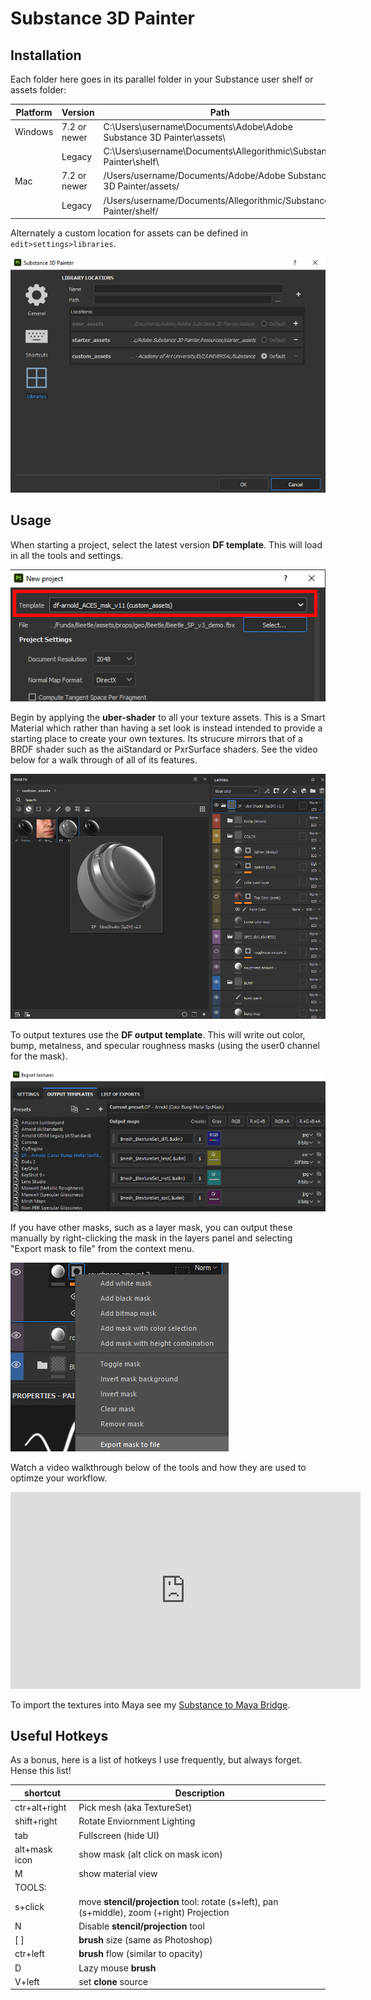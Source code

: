 # Substance 3D Painter

## Installation

Each folder here goes in its parallel folder in your Substance user shelf or assets folder: 


| Platform	| Version	      | Path
|-----------|---------------|---------------------------------------------------------------
| Windows	  | 7.2 or newer	| C:\Users\username\Documents\Adobe\Adobe Substance 3D Painter\assets\
|           |  Legacy	      | C:\Users\username\Documents\Allegorithmic\Substance Painter\shelf\
| Mac	      | 7.2 or newer	| /Users/username/Documents/Adobe/Adobe Substance 3D Painter/assets/
|           | Legacy	      |/Users/username/Documents/Allegorithmic/Substance Painter/shelf/

Alternately a custom location for assets can be defined in `edit>settings>libraries`.

![img](img/Substance_assets.jpg)

## Usage

When starting a project, select the latest version **DF template**. This will load in all the tools and settings. 

![img](img/sp_template.jpg)

Begin by applying the **uber-shader** to all your texture assets. This is a Smart Material which rather than having a set look is instead intended to provide a starting place to create your own textures. Its strucure mirrors that of a BRDF shader such as the aiStandard or PxrSurface shaders. See the video below for a walk through of all of its features.

![img](img/sp_uber.jpg)

To output textures use the **DF output template**. This will write out color, bump, metalness, and specular roughness masks (using the user0 channel for the mask).

![img](img/Substance_texOut.jpg)

If you have other masks, such as a layer mask, you can output these manually by right-clicking the mask in the layers panel and selecting "Export mask to file" from the context menu.

![img](img/Substance_maskMenu.jpg)

Watch a video walkthrough below of the tools and how they are used to optimze your workflow.<br>

<iframe width="560" height="315" src="https://www.youtube.com/embed/lxKzsIRyML0" title="YouTube video player" frameborder="0" allow="accelerometer; autoplay; clipboard-write; encrypted-media; gyroscope; picture-in-picture; web-share" allowfullscreen></iframe>

To import the textures into Maya see my [Substance to Maya Bridge](substancePaintertoMaya.md).

## Useful Hotkeys

As a bonus, here is a list of hotkeys I use frequently, but always forget. Hense this list!

| shortcut | Description 
|----|----
| ctr+alt+right | Pick mesh (aka TextureSet)
| shift+right | Rotate Enviornment Lighting
| tab | Fullscreen (hide UI)
| alt+mask icon | show mask (alt click on mask icon)
| M | show material view
| TOOLS: |
| s+click | move **stencil/projection** tool: rotate (s+left), pan (s+middle), zoom (+right) Projection 
| N | Disable **stencil/projection** tool
| [  ] | **brush** size (same as Photoshop)
| ctr+left | **brush** flow (similar to opacity)
| D | Lazy mouse **brush**
| V+left | set **clone** source



